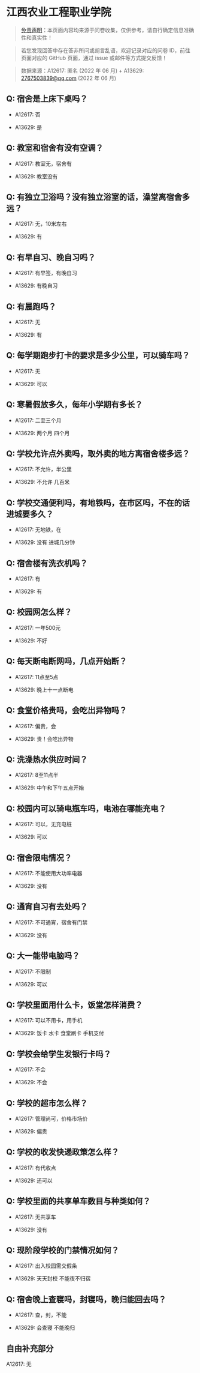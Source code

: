 # 江西农业工程职业学院

> [免责声明](https://colleges.chat/#_3)：本页面内容均来源于问卷收集，仅供参考，请自行确定信息准确性和真实性！

> 若您发现回答中存在答非所问或胡言乱语，欢迎记录对应的问卷 ID，前往页面对应的 GitHub 页面，通过 issue 或邮件等方式提交反馈！

> 数据来源：A12617: 匿名 (2022 年 06 月) + A13629: 2767503839@qq.com (2022 年 06 月)

## Q: 宿舍是上床下桌吗？

- A12617: 否

- A13629: 是

## Q: 教室和宿舍有没有空调？

- A12617: 教室无，宿舍有

- A13629: 教室没有

## Q: 有独立卫浴吗？没有独立浴室的话，澡堂离宿舍多远？

- A12617: 无，10米左右

- A13629: 有

## Q: 有早自习、晚自习吗？

- A12617: 有早签，有晚自习

- A13629: 有晚自习

## Q: 有晨跑吗？

- A12617: 无

- A13629: 有

## Q: 每学期跑步打卡的要求是多少公里，可以骑车吗？

- A12617: 无

- A13629: 可以

## Q: 寒暑假放多久，每年小学期有多长？

- A12617: 二至三个月

- A13629: 两个月    四个月

## Q: 学校允许点外卖吗，取外卖的地方离宿舍楼多远？

- A12617: 不允许，半公里

- A13629: 不允许 几百米

## Q: 学校交通便利吗，有地铁吗，在市区吗，不在的话进城要多久？

- A12617: 无地铁，在

- A13629: 没有 进城几分钟

## Q: 宿舍楼有洗衣机吗？

- A12617: 有

- A13629: 有

## Q: 校园网怎么样？

- A12617: 一年500元

- A13629: 不好

## Q: 每天断电断网吗，几点开始断？

- A12617: 11点至5点

- A13629: 晚上十一点断电

## Q: 食堂价格贵吗，会吃出异物吗？

- A12617: 偏贵，会

- A13629: 贵！会吃出异物

## Q: 洗澡热水供应时间？

- A12617: 8至11点半

- A13629: 中午和下午五点开始

## Q: 校园内可以骑电瓶车吗，电池在哪能充电？

- A12617: 可以，无充电桩

- A13629: 可以

## Q: 宿舍限电情况？

- A12617: 不能使用大功率电器

- A13629: 没有

## Q: 通宵自习有去处吗？

- A12617: 不可通宵，宿舍有门禁

- A13629: 没有

## Q: 大一能带电脑吗？

- A12617: 不限制

- A13629: 可以

## Q: 学校里面用什么卡，饭堂怎样消费？

- A12617: 可以不用卡，用手机

- A13629: 饭卡 水卡  食堂刷卡 手机支付

## Q: 学校会给学生发银行卡吗？

- A12617: 不会

- A13629: 不会

## Q: 学校的超市怎么样？

- A12617: 管理尚可，价格市场价

- A13629: 偏贵

## Q: 学校的收发快递政策怎么样？

- A12617: 有代收点

- A13629: 还可以

## Q: 学校里面的共享单车数目与种类如何？

- A12617: 无共享车

- A13629: 没有

## Q: 现阶段学校的门禁情况如何？

- A12617: 出入校园需交假条

- A13629: 天天封校  不能夜不归宿

## Q: 宿舍晚上查寝吗，封寝吗，晚归能回去吗？

- A12617: 查，封，不能

- A13629: 会查寝 不能晚归

## 自由补充部分

A12617: 无